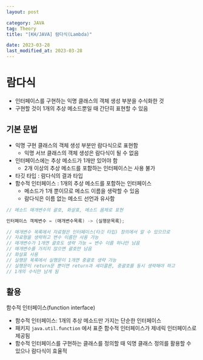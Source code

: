 ```yaml
---
layout: post

category: JAVA
tag: Theory
title: "[KH/JAVA] 람다식(Lambda)"

date: 2023-03-28
last_modified_at: 2023-03-28
---
```


# 람다식
- 인터페이스를 구현하는 익명 클래스의 객체 생성 부분을 수식화한 것
- 구현할 것이 1개의 추상 메소드뿐일 때 간단히 표현할 수 있음

## 기본 문법
- 익명 구현 클래스의 객체 생성 부분만 람다식으로 표현함
  + 익명 서브 클래스의 객체 생성은 람다식이 될 수 없음
- 인터페이스에는 추상 메소드가 1개만 있어야 함
  + 2개 이상의 추상 메소드를 포함하는 인터페이스는 사용 불가
- 타깃 타입 : 람다식의 결과 타입
- 함수적 인터페이스 : 1개의 추상 메소드를 포함하는 인터페이스
  + 메소드가 1개 뿐이므로 메소드 이름을 생략할 수 있음
  + 람다식은 이름 없는 메소드 선언과 유사함

```java
// 메소드 매개변수의 괄호, 화살표, 메소드 몸체로 표현

인터페이스 객체변수 = (매개변수목록) -> {실행문목록};

// 매개변수 목록에서 자료형은 인터페이스(타깃 타입) 정의에서 알 수 있으므로
// 자료형을 생략하고 변수 이름만 사용 가능
// 매개변수가 1개면 괄호도 생략 가능 → 변수 이름 하나만 남음
// 매개변수를 가지지 않으면 괄호만 남음
// 화살표 사용
// 실행문 목록에서 실행문이 1개면 중괄호 생략 가능
// 실행문이 return문 뿐이면 return과 세미콜론, 중괄호를 동시 생략해야 하고
// 1개의 수식만 남게 됨
```

## 활용
함수적 인터페이스(function interface)

- 함수적 인터페이스: 1개의 추상 메소드만 가지는 단순한 인터페이스
- 패키지 `java.util.function` 에서 표준 함수적 인터페이스가 제네릭 인터페이스로 제공됨
- 함수적 인터페이스를 구현하는 클래스를 정의할 때 익명 클래스 정의를 활용할 수 있으나 람다식이 효율적

